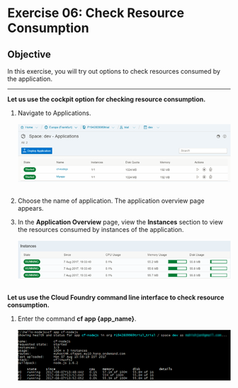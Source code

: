 # Exercise 06: Check Resource Consumption
## Objective
In this exercise, you will try out options to check resources consumed by the application.

---
__Let us use the cockpit option for checking resource consumption.__
1. Navigate to Applications.
<br><br>
![App List](/img/App_list.png?raw=true)
<br><br>
2. Choose the name of application. The application overview page appears.

3. In the **Application Overview** page, view the **Instances** section to view the resources consumed by instances of the application. 
<br><br>
![Instances](/img/resource_instance.png?raw=true)
<br><br>


__Let us use the Cloud Foundry command line interface to check resource consumption.__

1. Enter the command **cf app {app_name}**. 
<br><br>
![Resource Consumption](/img/console_hr_scale_.png?raw=true)
<br><br>
